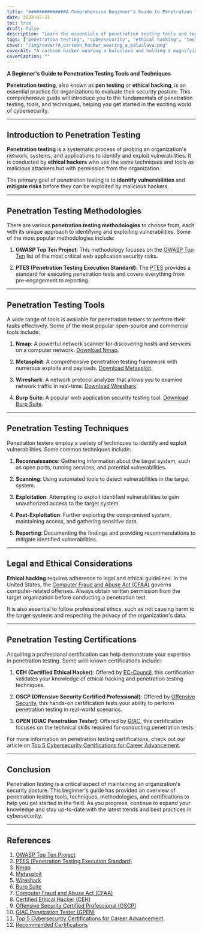 ```yaml
---
title: "##############A Comprehensive Beginner's Guide to Penetration Testing Tools & Techniques"
date: 2023-03-31
toc: true
draft: false
description: "Learn the essentials of penetration testing tools and techniques, methodologies, and certifications to kickstart your career in cybersecurity."
tags: ["penetration testing", "cybersecurity", "ethical hacking", "tools", "techniques", "beginner's guide", "Nmap", "Metasploit", "Wireshark", "Burp Suite", "OSSTMM", "PTES", "OWASP", "CEH", "OSCP", "GPEN", "security testing", "vulnerability assessment", "network security", "information security"]
cover: "/img/cover/A_cartoon_hacker_wearing_a_balaclava.png"
coverAlt: "A cartoon hacker wearing a balaclava and holding a magnifying glass, examining a computer screen displaying various hacking testing tools like Nmap, Metasploit, Wireshark, and Burp Suite, with digital locks symbolizing secured systems in the background."
coverCaption: ""
---
```


**A Beginner's Guide to Penetration Testing Tools and Techniques**

**Penetration testing**, also known as **pen testing** or **ethical hacking**, is an essential practice for organizations to evaluate their security posture. This comprehensive guide will introduce you to the fundamentals of penetration testing, tools, and techniques, helping you get started in the exciting world of cybersecurity.

______

## Introduction to Penetration Testing

**Penetration testing** is a systematic process of probing an organization's network, systems, and applications to identify and exploit vulnerabilities. It is conducted by **ethical hackers** who use the same techniques and tools as malicious attackers but with permission from the organization.

The primary goal of penetration testing is to **identify vulnerabilities** and **mitigate risks** before they can be exploited by malicious hackers.

______

## Penetration Testing Methodologies

There are various **penetration testing methodologies** to choose from, each with its unique approach to identifying and exploiting vulnerabilities. Some of the most popular methodologies include:

1. **OWASP Top Ten Project**: This methodology focuses on the [OWASP Top Ten](https://owasp.org/www-project-top-ten/) list of the most critical web application security risks.

2. **PTES (Penetration Testing Execution Standard)**: The [PTES](http://www.pentest-standard.org/index.php/Main_Page) provides a standard for executing penetration tests and covers everything from pre-engagement to reporting.

______

## Penetration Testing Tools

A wide range of tools is available for penetration testers to perform their tasks effectively. Some of the most popular open-source and commercial tools include:

1. **Nmap**: A powerful network scanner for discovering hosts and services on a computer network. [Download Nmap](https://nmap.org/download.html).

2. **Metasploit**: A comprehensive penetration testing framework with numerous exploits and payloads. [Download Metasploit](https://www.metasploit.com/download).

3. **Wireshark**: A network protocol analyzer that allows you to examine network traffic in real-time. [Download Wireshark](https://www.wireshark.org/download.html).

4. **Burp Suite**: A popular web application security testing tool. [Download Burp Suite](https://portswigger.net/burp/communitydownload).

______

## Penetration Testing Techniques

Penetration testers employ a variety of techniques to identify and exploit vulnerabilities. Some common techniques include:

1. **Reconnaissance**: Gathering information about the target system, such as open ports, running services, and potential vulnerabilities.

2. **Scanning**: Using automated tools to detect vulnerabilities in the target system.

3. **Exploitation**: Attempting to exploit identified vulnerabilities to gain unauthorized access to the target system.

4. **Post-Exploitation**: Further exploring the compromised system, maintaining access, and gathering sensitive data.

5. **Reporting**: Documenting the findings and providing recommendations to mitigate identified vulnerabilities.

______

## Legal and Ethical Considerations

**Ethical hacking** requires adherence to legal and ethical guidelines. In the United States, the [Computer Fraud and Abuse Act (CFAA)](https://en.wikipedia.org/wiki/Computer_Fraud_and_Abuse_Act) governs computer-related offenses. Always obtain written permission from the target organization before conducting a penetration test.

It is also essential to follow professional ethics, such as not causing harm to the target systems and respecting the privacy of the organization's data.

______

## Penetration Testing Certifications

Acquiring a professional certification can help demonstrate your expertise in penetration testing. Some well-known certifications include:

1. **CEH (Certified Ethical Hacker)**: Offered by [EC-Council](https://www.eccouncil.org/programs/certified-ethical-hacker-ceh/), this certification validates your knowledge of ethical hacking and penetration testing techniques.

2. **OSCP (Offensive Security Certified Professional)**: Offered by [Offensive Security](https://www.offensive-security.com/pwk-oscp/), this hands-on certification tests your ability to perform penetration testing in real-world scenarios.

3. **GPEN (GIAC Penetration Tester)**: Offered by [GIAC](https://www.giac.org/certification/penetration-tester-gpen), this certification focuses on the technical skills required for conducting penetration tests.

For more information on penetration testing certifications, check out our article on [Top 5 Cybersecurity Certifications for Career Advancement](https://simeononsecurity.ch/articles/the-top-five-cybersecurity-certifications-for-career-advancement/s).

______

## Conclusion

Penetration testing is a critical aspect of maintaining an organization's security posture. This beginner's guide has provided an overview of penetration testing tools, techniques, methodologies, and certifications to help you get started in the field. As you progress, continue to expand your knowledge and stay up-to-date with the latest trends and best practices in cybersecurity.

______

## References

1. [OWASP Top Ten Project](https://owasp.org/www-project-top-ten/)
2. [PTES (Penetration Testing Execution Standard)](http://www.pentest-standard.org/index.php/Main_Page)
3. [Nmap](https://nmap.org/download.html)
4. [Metasploit](https://www.metasploit.com/download)
5. [Wireshark](https://www.wireshark.org/download.html)
6. [Burp Suite](https://portswigger.net/burp/communitydownload)
7. [Computer Fraud and Abuse Act (CFAA)](https://en.wikipedia.org/wiki/Computer_Fraud_and_Abuse_Act) 
8. [Certified Ethical Hacker (CEH)](https://www.eccouncil.org/programs/certified-ethical-hacker-ceh/)
9.  [Offensive Security Certified Professional (OSCP)](https://www.offensive-security.com/pwk-oscp/)
10. [GIAC Penetration Tester (GPEN)](https://www.giac.org/certification/penetration-tester-gpen)
11. [Top 5 Cybersecurity Certifications for Career Advancement](https://simeononsecurity.ch/articles/the-top-five-cybersecurity-certifications-for-career-advancement/s).
12. [Recommended Certifications](https://simeononsecurity.ch/recommendations/certifications/)


